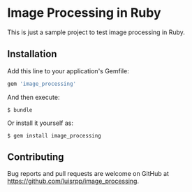 # Image Processing in Ruby

This is just a sample project to test image processing in Ruby.

## Installation

Add this line to your application's Gemfile:

```ruby
gem 'image_processing'
```

And then execute:

    $ bundle

Or install it yourself as:

    $ gem install image_processing

## Contributing

Bug reports and pull requests are welcome on GitHub at https://github.com/luisrpp/image_processing.
